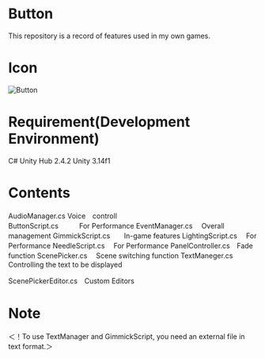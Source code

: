 # Button
This repository is a record of features used in my own games.

# Icon
![Button](https://user-images.githubusercontent.com/47513102/110200886-6b4e6180-7ea3-11eb-9603-ef8d88a2a6ff.png)

# Requirement(Development Environment)
C#
Unity Hub 2.4.2
Unity     3.14f1

# Contents
AudioManager.cs     Voice　controll <br>
ButtonScript.cs　　　For Performance
EventManager.cs　   Overall management
GimmickScript.cs　　In-game features
LightingScript.cs　 For Performance
NeedleScript.cs　   For Performance
PanelController.cs　Fade function
ScenePicker.cs　    Scene switching function
TextManeger.cs　    Controlling the text to be displayed

ScenePickerEditor.cs　Custom Editors

# Note
＜！To use TextManager and GimmickScript, you need an external file in text format.＞

